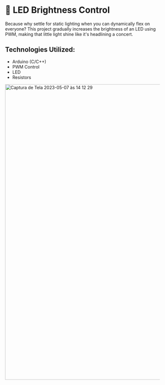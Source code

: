 # 🔹 LED Brightness Control

Because why settle for static lighting when you can dynamically flex on everyone? This project gradually increases the brightness of an LED using PWM, making that little light shine like it's headlining a concert.

## Technologies Utilized:

- Arduino (C/C++)
- PWM Control
- LED
- Resistors

<img width="959" alt="Captura de Tela 2023-05-07 às 14 12 29" src="https://user-images.githubusercontent.com/132023142/236692426-94a98a02-ac0d-41d8-b573-a22c6d905110.png">
